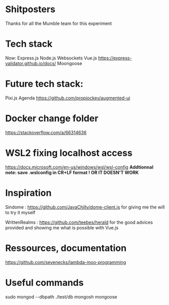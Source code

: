 # Shitposters
Thanks for all the Mumble team for this experiment

# Tech stack
Now:
Express.js
Node.js
Websockets
Vue.js
https://express-validator.github.io/docs/
Moongoose
# Future tech stack:
Pixi.js
Agenda
https://github.com/propjockey/augmented-ui

# Docker change folder 
https://stackoverflow.com/a/66314636
# WSL2 fixing localhost access
https://docs.microsoft.com/en-us/windows/wsl/wsl-config
**Addtionnal note: save .wslconfig in CR+LF format ! OR IT DOESN'T WORK**

# Inspiration
Sindome : https://github.com/JavaChilly/dome-client.js
for giving me the will to try it myself

WrittenRealms : https://github.com/teebes/herald for the good advices provided and showing me what is possible with Vue.js

# Ressources, documentation
https://github.com/sevenecks/lambda-moo-programming

# Useful commands
sudo mongod --dbpath ./test/db
mongosh
mongoose
